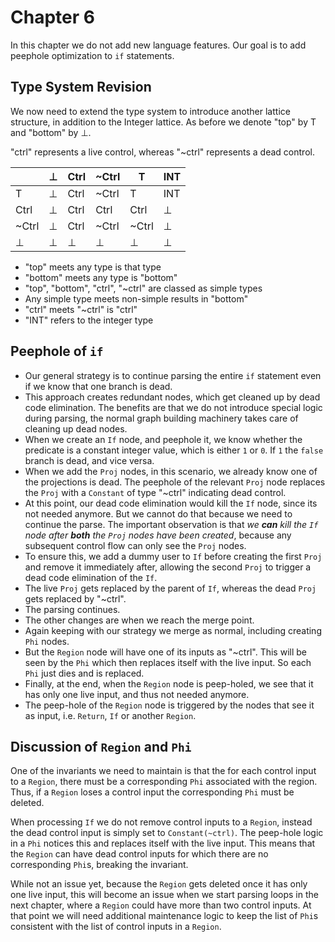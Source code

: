 # Chapter 6

In this chapter we do not add new language features. Our goal is to add peephole optimization to `if` statements.

## Type System Revision

We now need to extend the type system to introduce another lattice structure, in addition to the Integer lattice.
As before we denote  "top" by T and "bottom" by ⊥.

"ctrl" represents a live control, whereas "~ctrl" represents a dead control.

|       | ⊥ | Ctrl | ~Ctrl | T     | INT |
|-------|---|------|-------|-------|-----|
| T     | ⊥ | Ctrl | ~Ctrl | T     | INT |
| Ctrl  | ⊥ | Ctrl | Ctrl  | Ctrl  | ⊥   |
| ~Ctrl | ⊥ | Ctrl | ~Ctrl | ~Ctrl | ⊥   |
| ⊥     | ⊥ | ⊥    | ⊥     | ⊥     | ⊥   |

* "top" meets any type is that type
* "bottom" meets any type is "bottom"
* "top", "bottom", "ctrl", "~ctrl" are classed as simple types
* Any simple type meets non-simple results in "bottom"
* "ctrl" meets "~ctrl" is "ctrl"
* "INT" refers to the integer type

## Peephole of `if` 

* Our general strategy is to continue parsing the entire `if` statement even if we know that one branch is dead.
* This approach creates redundant nodes, which get cleaned up by dead code elimination. The benefits are that we do not introduce
  special logic during parsing, the normal graph building machinery takes care of cleaning up dead nodes.
* When we create an `If` node, and peephole it, we know whether the predicate is a constant integer value, which is either
  `1` or `0`. If `1` the `false` branch is dead, and vice versa.
* When we add the `Proj` nodes, in this scenario, we already know one of the projections is dead. The peephole of the
  relevant `Proj` node replaces the `Proj` with a `Constant` of type "~ctrl" indicating dead control.
* At this point, our dead code elimination would kill the `If` node, since its not needed anymore. But we cannot do that because
  we need to continue the parse. The important observation is that *we __can__ kill the `If` node after __both__ the `Proj` nodes
  have been created*, because any subsequent control flow can only see the `Proj` nodes. 
* To ensure this, we add a dummy user to `If` before creating the first `Proj` and remove it immediately after, allowing the 
  second `Proj` to trigger a dead code elimination of the `If`.
* The live `Proj` gets replaced by the parent of `If`, whereas the dead `Proj` gets replaced by "~ctrl".
* The parsing continues.
* The other changes are when we reach the merge point. 
* Again keeping with our strategy we merge as normal, including creating `Phi` nodes.
* But the `Region` node will have one of its inputs as "~ctrl". This will be seen by the `Phi` which then replaces itself
  with the live input. So each `Phi` just dies and is replaced.
* Finally, at the end, when the `Region` node is peep-holed, we see that it has only one live input, and thus not needed anymore.
* The peep-hole of the `Region` node is triggered by the nodes that see it as input, i.e. `Return`, `If` or another `Region`.

## Discussion of `Region` and `Phi`

One of the invariants we need to maintain is that the for each control input to a `Region`, there must be a corresponding
`Phi` associated with the region. Thus, if a `Region` loses a control input the corresponding `Phi` must be deleted.

When processing `If` we do not remove control inputs to a `Region`, instead the dead control input is simply set to `Constant(~ctrl)`.
The peep-hole logic in a `Phi` notices this and replaces itself with the live input. This means that the `Region` can have dead control
inputs for which there are no corresponding `Phi`s, breaking the invariant.

While not an issue yet, because the `Region` gets deleted once it has only one live input, 
this will become an issue when we start parsing loops in the next chapter, where a `Region` could have more than two control
inputs. At that point we will need additional maintenance logic to keep the list of `Phi`s consistent with the list of 
control inputs in a `Region`.